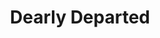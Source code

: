 ---
title: Dearly Departed
year: 2008
opening_date: 2008-01-11
closing_date: 2008-01-26
layout: productions
featured_image: 
image_caption:
image_credit:
playbill: 
category: 
Theatre: Theatre Jacksonville
Venue: Little Theatre
cast:
  Bud Turpin: Fred Gatlin
  Raynelle Turpin: Shelly Higgins Hughes
  Ray-Bud Turpin: Bill White
  Lucille Turpin: Skyla Dawn Luckey
  Junior Turpin: Kenny Logsdon
  Suzanne Turpin: Brandy Hilboldt Allport
  Marguerite: Brooks Anne Hayes
  Royce: Michael Fritton
  Delightful Turpin: Zoie Matthew
  Reverend Hooker: Edward Kramer
  Veda: Skyla Dawn Luckey
  Norval: Fred Gatlin
  Nadine: Zoie Matthew
  Clyde: Joseph Walz
  Juanita: Teresa Arnold-Simmons
  Joy of Life Singer: 
    - Amber Holland
    - Debbie Hurm
    - Lisa LaGrande
    - Jessica Palombo
    - Neal Thorburn
    - Chris Valade
    - Joseph Walz
crew:
  Director: Andrew Dickson
  Technical Direcor: Jeffery L. Wagoner
  Scenic Design: Kelly J. Wagoner
  Lighting Design: Jeffery L. Wagoner
  Costume Design: Audrey Wagner
  Stage Manager: Katy Bilderback
  Assistant Stage Manager: Rhianna Hurt
  Sound Design: Andrew Dickson
  Sound Mixer: Beau Brown
  Properties: Phillip Grow
  Poster Design: Juan Unzueta
  Light Board Operation: Gloria Pepe
  Sound Board Operator: Katy Bilderback
  Follow Spot Operator: 
    - Greg Odenwald
    - Gloria Pepe
  Offstage Sound: Bill White
  Running Crew: 
    - Meon Graham
    - Sarah Kate Braddy
  Set Construction: 
    - Brandy Hilboldt Allport
    - Richard Allport
    - Meon Graham
    - Zoie Matthew
    - Shelby Ellis
    - Becca Runyan
    - Fred Gatlin
    - Gloria Pepe
    - Greg Odenwald
    - Mark Stater
orchestra:
external_links:
---